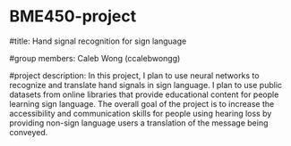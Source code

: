 # BME450-project

#title:
  Hand signal recognition for sign language 

#group members:
  Caleb Wong (ccalebwongg)

#project description:
  In this project, I plan to use neural networks to recognize and translate hand signals in sign language. I plan to use public datasets from online libraries that provide educational content for people learning sign language. The overall goal of the project is to increase the accessibility and communication skills for people using hearing loss by providing non-sign language users a translation of the message being conveyed.
